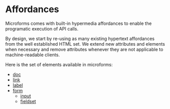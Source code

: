 # Affordances

Microforms comes with built-in hypermedia affordances to enable the programatic execution of API calls.

By design, we start by re-using as many existing hypertext affordances from the well established HTML set. We extend new attributes and elements when necessary and remove attributes whenever they are not applicable to machine-readable clients.

Here is the set of elements available in microforms:

* [doc](doc.html)
* [link](link.html)
* [label](label.html)
* [form](form.html)
    * [input](input.html)
    * [fieldset](fieldset.html)
